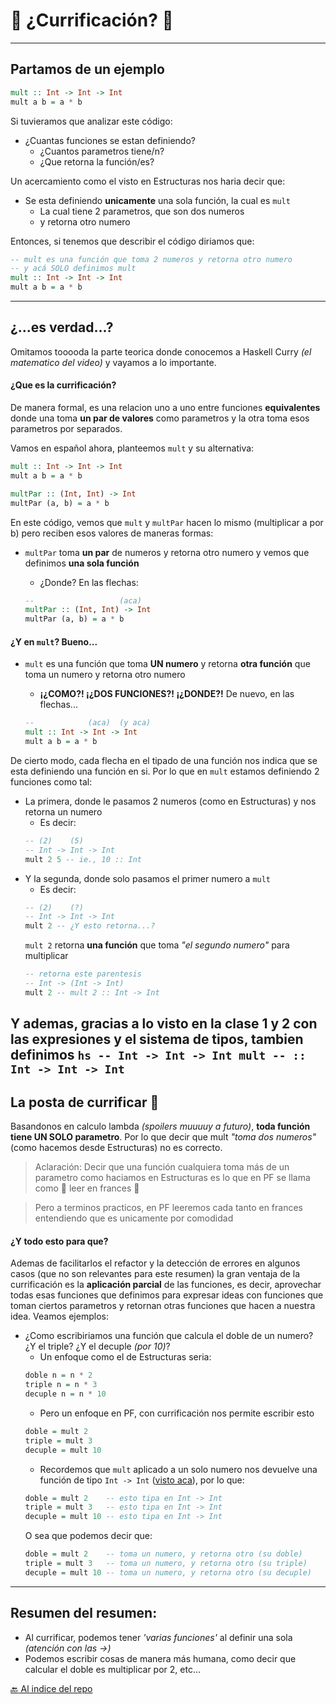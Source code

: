 # :curry: ¿Currificación? :basketball:
---

## Partamos de un ejemplo

```hs
mult :: Int -> Int -> Int
mult a b = a * b
```

Si tuvieramos que analizar este código:
- ¿Cuantas funciones se estan definiendo?
    - ¿Cuantos parametros tiene/n? 
    - ¿Que retorna la función/es?

Un acercamiento como el visto en Estructuras nos haria decir que:
- Se esta definiendo **unicamente** una sola función, la cual es `mult`
    - La cual tiene 2 parametros, que son dos numeros
    - y retorna otro numero

Entonces, si tenemos que describir el código diriamos que:

```hs
-- mult es una función que toma 2 numeros y retorna otro numero
-- y acá SOLO definimos mult
mult :: Int -> Int -> Int
mult a b = a * b
```

---

## ¿...es verdad...?

Omitamos tooooda la parte teorica donde conocemos a Haskell Curry _(el matematico del video)_ y vayamos a lo importante.

#### ¿Que es la currificación?

De manera formal, es una relacion uno a uno entre funciones **equivalentes** donde una toma **un par de valores** como parametros y la otra toma esos parametros por separados.

Vamos en español ahora, planteemos `mult` y su alternativa:

```hs
mult :: Int -> Int -> Int
mult a b = a * b

multPar :: (Int, Int) -> Int
multPar (a, b) = a * b
```

En este código, vemos que `mult` y `multPar` hacen lo mismo (multiplicar a por b) pero reciben esos valores de maneras formas:

- `multPar` toma **un par** de numeros y retorna otro numero y vemos que definimos **una sola función**
    - ¿Donde? En las flechas:
    
    ```hs
    --                   (aca)
    multPar :: (Int, Int) -> Int
    multPar (a, b) = a * b
    ```

#### ¿Y en `mult`? Bueno...

- `mult` es una función que toma **UN numero** y retorna **otra función** que toma un numero y retorna otro numero
    - **¡¿COMO?! ¡¿DOS FUNCIONES?! ¡¿DONDE?!** De nuevo, en las flechas...

    ```hs
    --            (aca)  (y aca)
    mult :: Int -> Int -> Int
    mult a b = a * b
    ```

De cierto modo, cada flecha en el tipado de una función nos indica que se esta definiendo una función en si. Por lo que en `mult` estamos definiendo 2 funciones como tal:
- La primera, donde le pasamos 2 numeros (como en Estructuras) y nos retorna un numero
    - Es decir:
    ```hs
    -- (2)    (5)
    -- Int -> Int -> Int
    mult 2 5 -- ie., 10 :: Int
    ```
- Y la segunda, donde solo pasamos el primer numero a `mult`
    - Es decir:
    ```hs
    -- (2)    (?)
    -- Int -> Int -> Int
    mult 2 -- ¿Y esto retorna...?
    ```
    `mult 2` retorna **una función** que toma _"el segundo numero"_ para multiplicar
    ```hs
    -- retorna este parentesis
    -- Int -> (Int -> Int)
    mult 2 -- mult 2 :: Int -> Int
    ```
Y ademas, gracias a lo visto en la clase 1 y 2 con las expresiones y el sistema de tipos, tambien definimos
    ```hs
    -- Int -> Int -> Int
    mult -- :: Int -> Int -> Int
    ```
---

## La posta de currificar :curry:
Basandonos en calculo lambda _(spoilers muuuuy a futuro)_, **toda función tiene UN SOLO parametro**. Por lo que decir que mult _"toma dos numeros"_ (como hacemos desde Estructuras) no es correcto.

> Aclaración: Decir que una función cualquiera toma más de un parametro como haciamos en Estructuras es lo que en PF se llama como :croissant: leer en frances :croissant: 

> Pero a terminos practicos, en PF leeremos cada tanto en frances entendiendo que es unicamente por comodidad

#### ¿Y todo esto para que?
Ademas de facilitarlos el refactor y la detección de errores en algunos casos (que no son relevantes para este resumen) la gran ventaja de la currificación es la **aplicación parcial** de las funciones, es decir, aprovechar todas esas funciones que definimos para expresar ideas con funciones que toman ciertos parametros y retornan otras funciones que hacen a nuestra idea. Veamos ejemplos:

- ¿Como escribiriamos una función que calcula el doble de un numero? ¿Y el triple? ¿Y el decuple _(por 10)_?
    - Un enfoque como el de Estructuras seria:
    ```hs
    doble n = n * 2
    triple n = n * 3
    decuple n = n * 10
    ```
    - Pero un enfoque en PF, con currificación nos permite escribir esto
    ```hs
    doble = mult 2 
    triple = mult 3 
    decuple = mult 10 
    ```
    - Recordemos que `mult` aplicado a un solo numero nos devuelve una función de tipo `Int -> Int` ([visto aca](#que-es-la-currificación)), por lo que:
    ```hs
    doble = mult 2    -- esto tipa en Int -> Int
    triple = mult 3   -- esto tipa en Int -> Int
    decuple = mult 10 -- esto tipa en Int -> Int
    ```
    O sea que podemos decir que:
    ```hs
    doble = mult 2    -- toma un numero, y retorna otro (su doble)
    triple = mult 3   -- toma un numero, y retorna otro (su triple)
    decuple = mult 10 -- toma un numero, y retorna otro (su decuple)
    ```

---

## Resumen del resumen:

- Al currificar, podemos tener _'varias funciones'_ al definir una sola _(atención con las ->)_
- Podemos escribir cosas de manera más humana, como decir que calcular el doble es multiplicar por 2, etc...

[:back: Al indice del repo](/README.md)